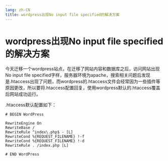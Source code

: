 ```yaml
---
lang: zh-CN
title: wordpress出现No input file specified的解决方案
---
```


# wordpress出现No input file specified的解决方案

今天迁移一个wordpress站点，在迁移了网站内容和数据库之后，访问网站出现No input file specified字样，服务器环境为apache，搜索相关问题后发现是.htaccess出现了问题，而wordpress的.htaccess文件会经常因为一些插件等原因更改，所以要将.htaccess配置回复，使用wordpress默认的.htaccess覆盖后网站成功运行。

.htaccess默认配置如下：

```
# BEGIN WordPress

RewriteEngine On
RewriteBase /
RewriteRule ^index\.php$ - [L]
RewriteCond %{REQUEST_FILENAME} !-f
RewriteCond %{REQUEST_FILENAME} !-d
RewriteRule . /index.php [L]

# END WordPress
```

